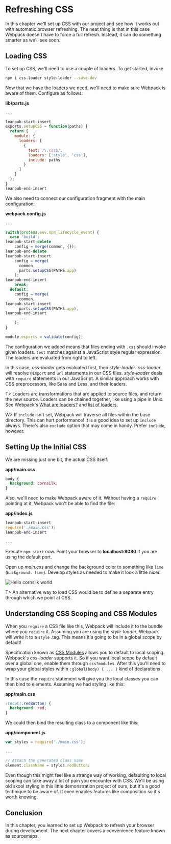 # Refreshing CSS

In this chapter we'll set up CSS with our project and see how it works out with automatic browser refreshing. The neat thing is that in this case Webpack doesn't have to force a full refresh. Instead, it can do something smarter as we'll see soon.

## Loading CSS

To set up CSS, we'll need to use a couple of loaders. To get started, invoke

```bash
npm i css-loader style-loader --save-dev
```

Now that we have the loaders we need, we'll need to make sure Webpack is aware of them. Configure as follows:

**lib/parts.js**

```javascript
...

leanpub-start-insert
exports.setupCSS = function(paths) {
  return {
    module: {
      loaders: [
        {
          test: /\.css$/,
          loaders: ['style', 'css'],
          include: paths
        }
      ]
    }
  };
}
leanpub-end-insert
```

We also need to connect our configuration fragment with the main configuration:

**webpack.config.js**

```javascript
...

switch(process.env.npm_lifecycle_event) {
  case 'build':
leanpub-start-delete
    config = merge(common, {});
leanpub-end-delete
leanpub-start-insert
    config = merge(
      common,
      parts.setupCSS(PATHS.app)
    );
leanpub-end-insert
    break;
  default:
    config = merge(
      common,
leanpub-start-insert
      parts.setupCSS(PATHS.app),
leanpub-end-insert
      ...
    );
}

module.exports = validate(config);
```

The configuration we added means that files ending with `.css` should invoke given loaders. `test` matches against a JavaScript style regular expression. The loaders are evaluated from right to left.

In this case, *css-loader* gets evaluated first, then *style-loader*. *css-loader* will resolve `@import` and `url` statements in our CSS files. *style-loader* deals with `require` statements in our JavaScript. A similar approach works with CSS preprocessors, like Sass and Less, and their loaders.

T> Loaders are transformations that are applied to source files, and return the new source. Loaders can be chained together, like using a pipe in Unix. See Webpack's [What are loaders?](http://webpack.github.io/docs/using-loaders.html) and [list of loaders](http://webpack.github.io/docs/list-of-loaders.html).

W> If `include` isn't set, Webpack will traverse all files within the base directory. This can hurt performance! It is a good idea to set up `include` always. There's also `exclude` option that may come in handy. Prefer `include`, however.

## Setting Up the Initial CSS

We are missing just one bit, the actual CSS itself:

**app/main.css**

```css
body {
  background: cornsilk;
}
```

Also, we'll need to make Webpack aware of it. Without having a `require` pointing at it, Webpack won't be able to find the file:

**app/index.js**

```javascript
leanpub-start-insert
require('./main.css');
leanpub-end-insert

...
```

Execute `npm start` now. Point your browser to **localhost:8080** if you are using the default port.

Open up *main.css* and change the background color to something like `lime` (`background: lime`). Develop styles as needed to make it look a little nicer.

![Hello cornsilk world](images/hello_02.png)

T> An alternative way to load CSS would be to define a separate entry through which we point at CSS.

## Understanding CSS Scoping and CSS Modules

When you `require` a CSS file like this, Webpack will include it to the bundle where you `require` it. Assuming you are using the *style-loader*, Webpack will write it to a `style` .tag. This means it's going to be in a global scope by default!

Specification known as [CSS Modules](https://github.com/css-modules/css-modules) allows you to default to local scoping. Webpack's *css-loader* supports it. So if you want local scope by default over a global one, enable them through `css?modules`. After this you'll need to wrap your global styles within `:global(body) { ... }` kind of declarations.

In this case the `require` statement will give you the local classes you can then bind to elements. Assuming we had styling like this:

**app/main.css**

```css
:local(.redButton) {
  background: red;
}
```

We could then bind the resulting class to a component like this:

**app/component.js**

```javascript
var styles = require('./main.css');

...

// Attach the generated class name
element.className = styles.redButton;
```

Even though this might feel like a strange way of working, defaulting to local scoping can take away a lot of pain you encounter with CSS. We'll be using old skool styling in this little demonstration project of ours, but it's a good technique to be aware of. It even enables features like composition so it's worth knowing.

## Conclusion

In this chapter, you learned to set up Webpack to refresh your browser during development. The next chapter covers a convenience feature known as sourcemaps.
